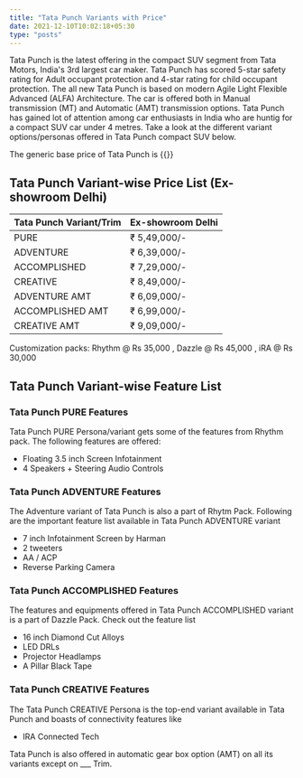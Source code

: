 ```yaml
---
title: "Tata Punch Variants with Price"
date: 2021-12-10T10:02:18+05:30
type: "posts"
---
```


Tata Punch is the latest offering in the compact SUV segment from Tata Motors, India's 3rd largest car maker. Tata Punch has scored 5-star safety rating for Adult occupant protection and 4-star rating for child occupant protection. The all new Tata Punch is based on modern Agile Light Flexible Advanced (ALFA) Architecture. The car is offered both in Manual transmission (MT) and Automatic (AMT) transmission options. Tata Punch has gained lot of attention among car enthusiasts in India who are huntig for a compact SUV car under 4 metres. Take a look at the different variant options/personas offered in Tata Punch compact SUV below.

<!--- Estimated On Road Price is {{add int "1" int "2"}} {{add int "<param RoadTax>" int "<param RenaultTriber_Ex>" }} -->

The generic base price of Tata Punch is {{<priceformat>}}

## Tata Punch Variant-wise Price List (Ex-showroom Delhi)

| Tata Punch Variant/Trim     | Ex-showroom Delhi |
|-----------------------------|-------------------|
| PURE						  | ₹ 5,49,000/-	  |
| ADVENTURE					  | ₹ 6,39,000/-      |
| ACCOMPLISHED                | ₹ 7,29,000/-      |
| CREATIVE				      | ₹ 8,49,000/-      |
| ADVENTURE AMT               | ₹ 6,09,000/-      |
| ACCOMPLISHED AMT            | ₹ 6,99,000/-      |
| CREATIVE AMT                | ₹ 9,09,000/-      |


Customization packs: Rhythm @ Rs 35,000 , Dazzle @ Rs 45,000 , iRA @ Rs 30,000

## Tata Punch Variant-wise Feature List

### Tata Punch PURE Features

Tata Punch PURE Persona/variant gets some of the features from Rhythm pack. The following features are offered:
- Floating 3.5 inch Screen Infotainment 
- 4 Speakers + Steering Audio Controls

### Tata Punch ADVENTURE Features

The Adventure variant of Tata Punch is also a part of Rhytm Pack. Following are the important feature list available in Tata Punch ADVENTURE variant
- 7 inch Infotainment Screen by Harman
- 2 tweeters
- AA / ACP
- Reverse Parking Camera

### Tata Punch ACCOMPLISHED Features

The features and equipments offered in Tata Punch ACCOMPLISHED variant is a part of Dazzle Pack. Check out the feature list
- 16 inch Diamond Cut Alloys
- LED DRLs
- Projector Headlamps
- A Pillar Black Tape

### Tata Punch CREATIVE Features

The Tata Punch CREATIVE Persona is the top-end variant available in Tata Punch and boasts of connectivity features like
- IRA Connected Tech

Tata Punch is also offered in automatic gear box option (AMT) on all its variants except on ___ Trim.
